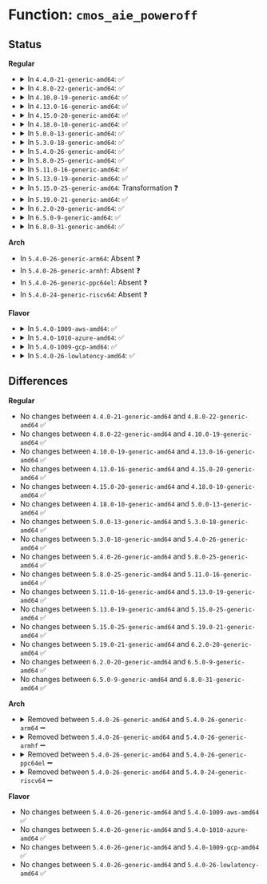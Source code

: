 # Function: <code>cmos_aie_poweroff</code>

## Status
<b>Regular</b>
<ul>
<li>
<details>
<summary>In <code>4.4.0-21-generic-amd64</code>: ✅</summary>

```c
int cmos_aie_poweroff(struct device * dev)
```

```json
{
  "name": "cmos_aie_poweroff",
  "collision_type": "Unique Static",
  "inline_type": "No",
  "funcs": [
    {
      "addr": 18446744071585626608,
      "name": "cmos_aie_poweroff",
      "external": false,
      "loc": "drivers/rtc/rtc-cmos.c:805",
      "file": "drivers/rtc/rtc-cmos.c",
      "inline": "seen, unknown",
      "caller_inline": [],
      "caller_func": [
        "drivers/rtc/rtc-cmos.c:cmos_platform_shutdown",
        "drivers/rtc/rtc-cmos.c:cmos_pnp_shutdown"
      ]
    }
  ],
  "symbols": [
    {
      "addr": 18446744071585626608,
      "name": "cmos_aie_poweroff",
      "section": ".text",
      "bind": "STB_LOCAL",
      "size": 613
    }
  ]
}
```
</details>
</li>
<li>
<details>
<summary>In <code>4.8.0-22-generic-amd64</code>: ✅</summary>

```c
int cmos_aie_poweroff(struct device * dev)
```

```json
{
  "name": "cmos_aie_poweroff",
  "collision_type": "Unique Static",
  "inline_type": "No",
  "funcs": [
    {
      "addr": 18446744071586022176,
      "name": "cmos_aie_poweroff",
      "external": false,
      "loc": "drivers/rtc/rtc-cmos.c:802",
      "file": "drivers/rtc/rtc-cmos.c",
      "inline": "seen, unknown",
      "caller_inline": [],
      "caller_func": [
        "drivers/rtc/rtc-cmos.c:cmos_platform_shutdown",
        "drivers/rtc/rtc-cmos.c:cmos_pnp_shutdown"
      ]
    }
  ],
  "symbols": [
    {
      "addr": 18446744071586022176,
      "name": "cmos_aie_poweroff",
      "section": ".text",
      "bind": "STB_LOCAL",
      "size": 209
    }
  ]
}
```
</details>
</li>
<li>
<details>
<summary>In <code>4.10.0-19-generic-amd64</code>: ✅</summary>

```c
int cmos_aie_poweroff(struct device * dev)
```

```json
{
  "name": "cmos_aie_poweroff",
  "collision_type": "Unique Static",
  "inline_type": "No",
  "funcs": [
    {
      "addr": 18446744071586219456,
      "name": "cmos_aie_poweroff",
      "external": false,
      "loc": "drivers/rtc/rtc-cmos.c:882",
      "file": "drivers/rtc/rtc-cmos.c",
      "inline": "seen, unknown",
      "caller_inline": [],
      "caller_func": [
        "drivers/rtc/rtc-cmos.c:cmos_platform_shutdown",
        "drivers/rtc/rtc-cmos.c:cmos_pnp_shutdown"
      ]
    }
  ],
  "symbols": [
    {
      "addr": 18446744071586219456,
      "name": "cmos_aie_poweroff",
      "section": ".text",
      "bind": "STB_LOCAL",
      "size": 220
    }
  ]
}
```
</details>
</li>
<li>
<details>
<summary>In <code>4.13.0-16-generic-amd64</code>: ✅</summary>

```c
int cmos_aie_poweroff(struct device * dev)
```

```json
{
  "name": "cmos_aie_poweroff",
  "collision_type": "Unique Static",
  "inline_type": "No",
  "funcs": [
    {
      "addr": 18446744071586308576,
      "name": "cmos_aie_poweroff",
      "external": false,
      "loc": "drivers/rtc/rtc-cmos.c:885",
      "file": "drivers/rtc/rtc-cmos.c",
      "inline": "seen, unknown",
      "caller_inline": [],
      "caller_func": [
        "drivers/rtc/rtc-cmos.c:cmos_platform_shutdown",
        "drivers/rtc/rtc-cmos.c:cmos_pnp_shutdown"
      ]
    }
  ],
  "symbols": [
    {
      "addr": 18446744071586308576,
      "name": "cmos_aie_poweroff",
      "section": ".text",
      "bind": "STB_LOCAL",
      "size": 223
    }
  ]
}
```
</details>
</li>
<li>
<details>
<summary>In <code>4.15.0-20-generic-amd64</code>: ✅</summary>

```c
int cmos_aie_poweroff(struct device * dev)
```

```json
{
  "name": "cmos_aie_poweroff",
  "collision_type": "Unique Static",
  "inline_type": "No",
  "funcs": [
    {
      "addr": 18446744071586772064,
      "name": "cmos_aie_poweroff",
      "external": false,
      "loc": "drivers/rtc/rtc-cmos.c:885",
      "file": "drivers/rtc/rtc-cmos.c",
      "inline": "seen, unknown",
      "caller_inline": [],
      "caller_func": [
        "drivers/rtc/rtc-cmos.c:cmos_platform_shutdown",
        "drivers/rtc/rtc-cmos.c:cmos_pnp_shutdown"
      ]
    }
  ],
  "symbols": [
    {
      "addr": 18446744071586772064,
      "name": "cmos_aie_poweroff",
      "section": ".text",
      "bind": "STB_LOCAL",
      "size": 223
    }
  ]
}
```
</details>
</li>
<li>
<details>
<summary>In <code>4.18.0-10-generic-amd64</code>: ✅</summary>

```c
int cmos_aie_poweroff(struct device * dev)
```

```json
{
  "name": "cmos_aie_poweroff",
  "collision_type": "Unique Static",
  "inline_type": "No",
  "funcs": [
    {
      "addr": 18446744071587044688,
      "name": "cmos_aie_poweroff",
      "external": false,
      "loc": "drivers/rtc/rtc-cmos.c:915",
      "file": "drivers/rtc/rtc-cmos.c",
      "inline": "seen, unknown",
      "caller_inline": [],
      "caller_func": [
        "drivers/rtc/rtc-cmos.c:cmos_platform_shutdown",
        "drivers/rtc/rtc-cmos.c:cmos_pnp_shutdown"
      ]
    }
  ],
  "symbols": [
    {
      "addr": 18446744071587044688,
      "name": "cmos_aie_poweroff",
      "section": ".text",
      "bind": "STB_LOCAL",
      "size": 227
    }
  ]
}
```
</details>
</li>
<li>
<details>
<summary>In <code>5.0.0-13-generic-amd64</code>: ✅</summary>

```c
int cmos_aie_poweroff(struct device * dev)
```

```json
{
  "name": "cmos_aie_poweroff",
  "collision_type": "Unique Static",
  "inline_type": "No",
  "funcs": [
    {
      "addr": 18446744071587204784,
      "name": "cmos_aie_poweroff",
      "external": false,
      "loc": "drivers/rtc/rtc-cmos.c:936",
      "file": "drivers/rtc/rtc-cmos.c",
      "inline": "seen, unknown",
      "caller_inline": [],
      "caller_func": [
        "drivers/rtc/rtc-cmos.c:cmos_platform_shutdown",
        "drivers/rtc/rtc-cmos.c:cmos_pnp_shutdown"
      ]
    }
  ],
  "symbols": [
    {
      "addr": 18446744071587204784,
      "name": "cmos_aie_poweroff",
      "section": ".text",
      "bind": "STB_LOCAL",
      "size": 227
    }
  ]
}
```
</details>
</li>
<li>
<details>
<summary>In <code>5.3.0-18-generic-amd64</code>: ✅</summary>

```c
int cmos_aie_poweroff(struct device * dev)
```

```json
{
  "name": "cmos_aie_poweroff",
  "collision_type": "Unique Static",
  "inline_type": "No",
  "funcs": [
    {
      "addr": 18446744071587469984,
      "name": "cmos_aie_poweroff",
      "external": false,
      "loc": "drivers/rtc/rtc-cmos.c:932",
      "file": "drivers/rtc/rtc-cmos.c",
      "inline": "seen, unknown",
      "caller_inline": [],
      "caller_func": [
        "drivers/rtc/rtc-cmos.c:cmos_platform_shutdown",
        "drivers/rtc/rtc-cmos.c:cmos_pnp_shutdown"
      ]
    }
  ],
  "symbols": [
    {
      "addr": 18446744071587469984,
      "name": "cmos_aie_poweroff",
      "section": ".text",
      "bind": "STB_LOCAL",
      "size": 220
    }
  ]
}
```
</details>
</li>
<li>
<details>
<summary>In <code>5.4.0-26-generic-amd64</code>: ✅</summary>

```c
int cmos_aie_poweroff(struct device * dev)
```

```json
{
  "name": "cmos_aie_poweroff",
  "collision_type": "Unique Static",
  "inline_type": "No",
  "funcs": [
    {
      "addr": 18446744071587673104,
      "name": "cmos_aie_poweroff",
      "external": false,
      "loc": "drivers/rtc/rtc-cmos.c:932",
      "file": "drivers/rtc/rtc-cmos.c",
      "inline": "seen, unknown",
      "caller_inline": [],
      "caller_func": [
        "drivers/rtc/rtc-cmos.c:cmos_platform_shutdown",
        "drivers/rtc/rtc-cmos.c:cmos_pnp_shutdown"
      ]
    }
  ],
  "symbols": [
    {
      "addr": 18446744071587673104,
      "name": "cmos_aie_poweroff",
      "section": ".text",
      "bind": "STB_LOCAL",
      "size": 220
    }
  ]
}
```
</details>
</li>
<li>
<details>
<summary>In <code>5.8.0-25-generic-amd64</code>: ✅</summary>

```c
int cmos_aie_poweroff(struct device * dev)
```

```json
{
  "name": "cmos_aie_poweroff",
  "collision_type": "Unique Static",
  "inline_type": "No",
  "funcs": [
    {
      "addr": 18446744071588540672,
      "name": "cmos_aie_poweroff",
      "external": false,
      "loc": "drivers/rtc/rtc-cmos.c:933",
      "file": "drivers/rtc/rtc-cmos.c",
      "inline": "seen, unknown",
      "caller_inline": [],
      "caller_func": [
        "drivers/rtc/rtc-cmos.c:cmos_platform_shutdown",
        "drivers/rtc/rtc-cmos.c:cmos_pnp_shutdown"
      ]
    }
  ],
  "symbols": [
    {
      "addr": 18446744071588540672,
      "name": "cmos_aie_poweroff",
      "section": ".text",
      "bind": "STB_LOCAL",
      "size": 220
    }
  ]
}
```
</details>
</li>
<li>
<details>
<summary>In <code>5.11.0-16-generic-amd64</code>: ✅</summary>

```c
int cmos_aie_poweroff(struct device * dev)
```

```json
{
  "name": "cmos_aie_poweroff",
  "collision_type": "Unique Static",
  "inline_type": "No",
  "funcs": [
    {
      "addr": 18446744071588564112,
      "name": "cmos_aie_poweroff",
      "external": false,
      "loc": "drivers/rtc/rtc-cmos.c:942",
      "file": "drivers/rtc/rtc-cmos.c",
      "inline": "seen, unknown",
      "caller_inline": [],
      "caller_func": [
        "drivers/rtc/rtc-cmos.c:cmos_platform_shutdown",
        "drivers/rtc/rtc-cmos.c:cmos_pnp_shutdown"
      ]
    }
  ],
  "symbols": [
    {
      "addr": 18446744071588564112,
      "name": "cmos_aie_poweroff",
      "section": ".text",
      "bind": "STB_LOCAL",
      "size": 220
    }
  ]
}
```
</details>
</li>
<li>
<details>
<summary>In <code>5.13.0-19-generic-amd64</code>: ✅</summary>

```c
int cmos_aie_poweroff(struct device * dev)
```

```json
{
  "name": "cmos_aie_poweroff",
  "collision_type": "Unique Static",
  "inline_type": "No",
  "funcs": [
    {
      "addr": 18446744071588447360,
      "name": "cmos_aie_poweroff",
      "external": false,
      "loc": "drivers/rtc/rtc-cmos.c:935",
      "file": "drivers/rtc/rtc-cmos.c",
      "inline": "seen, unknown",
      "caller_inline": [],
      "caller_func": [
        "drivers/rtc/rtc-cmos.c:cmos_platform_shutdown",
        "drivers/rtc/rtc-cmos.c:cmos_pnp_shutdown"
      ]
    }
  ],
  "symbols": [
    {
      "addr": 18446744071588447360,
      "name": "cmos_aie_poweroff",
      "section": ".text",
      "bind": "STB_LOCAL",
      "size": 220
    }
  ]
}
```
</details>
</li>
<li>
<details>
<summary>In <code>5.15.0-25-generic-amd64</code>: Transformation ❓</summary>

```c
int cmos_aie_poweroff(struct device * dev)
```

```json
{
  "name": "cmos_aie_poweroff",
  "collision_type": "Unique Static",
  "inline_type": "No",
  "funcs": [
    {
      "addr": 0,
      "name": "cmos_aie_poweroff",
      "external": false,
      "loc": "drivers/rtc/rtc-cmos.c:932",
      "file": "drivers/rtc/rtc-cmos.c",
      "inline": "seen, unknown",
      "caller_inline": [],
      "caller_func": [
        "drivers/rtc/rtc-cmos.c:cmos_platform_shutdown",
        "drivers/rtc/rtc-cmos.c:cmos_pnp_shutdown"
      ]
    }
  ],
  "symbols": [
    {
      "addr": 18446744071589115904,
      "name": "cmos_aie_poweroff",
      "section": ".text",
      "bind": "STB_LOCAL",
      "size": 235
    },
    {
      "addr": 18446744071592629255,
      "name": "cmos_aie_poweroff.cold",
      "section": ".text",
      "bind": "STB_LOCAL",
      "size": 21
    }
  ]
}
```
</details>
</li>
<li>
<details>
<summary>In <code>5.19.0-21-generic-amd64</code>: ✅</summary>

```c
int cmos_aie_poweroff(struct device * dev)
```

```json
{
  "name": "cmos_aie_poweroff",
  "collision_type": "Unique Static",
  "inline_type": "No",
  "funcs": [
    {
      "addr": 18446744071590559200,
      "name": "cmos_aie_poweroff",
      "external": false,
      "loc": "drivers/rtc/rtc-cmos.c:988",
      "file": "drivers/rtc/rtc-cmos.c",
      "inline": "seen, unknown",
      "caller_inline": [],
      "caller_func": [
        "drivers/rtc/rtc-cmos.c:cmos_platform_shutdown",
        "drivers/rtc/rtc-cmos.c:cmos_pnp_shutdown"
      ]
    }
  ],
  "symbols": [
    {
      "addr": 18446744071590559200,
      "name": "cmos_aie_poweroff",
      "section": ".text",
      "bind": "STB_LOCAL",
      "size": 298
    }
  ]
}
```
</details>
</li>
<li>
<details>
<summary>In <code>6.2.0-20-generic-amd64</code>: ✅</summary>

```c
int cmos_aie_poweroff(struct device * dev)
```

```json
{
  "name": "cmos_aie_poweroff",
  "collision_type": "Unique Static",
  "inline_type": "No",
  "funcs": [
    {
      "addr": 18446744071592213680,
      "name": "cmos_aie_poweroff",
      "external": false,
      "loc": "drivers/rtc/rtc-cmos.c:1168",
      "file": "drivers/rtc/rtc-cmos.c",
      "inline": "seen, unknown",
      "caller_inline": [],
      "caller_func": [
        "drivers/rtc/rtc-cmos.c:cmos_platform_shutdown",
        "drivers/rtc/rtc-cmos.c:cmos_pnp_shutdown"
      ]
    }
  ],
  "symbols": [
    {
      "addr": 18446744071592213680,
      "name": "cmos_aie_poweroff",
      "section": ".text",
      "bind": "STB_LOCAL",
      "size": 298
    }
  ]
}
```
</details>
</li>
<li>
<details>
<summary>In <code>6.5.0-9-generic-amd64</code>: ✅</summary>

```c
int cmos_aie_poweroff(struct device * dev)
```

```json
{
  "name": "cmos_aie_poweroff",
  "collision_type": "Unique Static",
  "inline_type": "No",
  "funcs": [
    {
      "addr": 18446744071592637968,
      "name": "cmos_aie_poweroff",
      "external": false,
      "loc": "drivers/rtc/rtc-cmos.c:1168",
      "file": "drivers/rtc/rtc-cmos.c",
      "inline": "seen, unknown",
      "caller_inline": [],
      "caller_func": [
        "drivers/rtc/rtc-cmos.c:cmos_platform_shutdown",
        "drivers/rtc/rtc-cmos.c:cmos_pnp_shutdown"
      ]
    }
  ],
  "symbols": [
    {
      "addr": 18446744071592637968,
      "name": "cmos_aie_poweroff",
      "section": ".text",
      "bind": "STB_LOCAL",
      "size": 298
    }
  ]
}
```
</details>
</li>
<li>
<details>
<summary>In <code>6.8.0-31-generic-amd64</code>: ✅</summary>

```c
int cmos_aie_poweroff(struct device * dev)
```

```json
{
  "name": "cmos_aie_poweroff",
  "collision_type": "Unique Static",
  "inline_type": "No",
  "funcs": [
    {
      "addr": 18446744071593382960,
      "name": "cmos_aie_poweroff",
      "external": false,
      "loc": "drivers/rtc/rtc-cmos.c:1185",
      "file": "drivers/rtc/rtc-cmos.c",
      "inline": "seen, unknown",
      "caller_inline": [],
      "caller_func": [
        "drivers/rtc/rtc-cmos.c:cmos_platform_shutdown",
        "drivers/rtc/rtc-cmos.c:cmos_pnp_shutdown"
      ]
    }
  ],
  "symbols": [
    {
      "addr": 18446744071593382960,
      "name": "cmos_aie_poweroff",
      "section": ".text",
      "bind": "STB_LOCAL",
      "size": 298
    }
  ]
}
```
</details>
</li>
</ul>
<b>Arch</b>
<ul>
<li>
In <code>5.4.0-26-generic-arm64</code>: Absent ❓
</li>
<li>
In <code>5.4.0-26-generic-armhf</code>: Absent ❓
</li>
<li>
In <code>5.4.0-26-generic-ppc64el</code>: Absent ❓
</li>
<li>
In <code>5.4.0-24-generic-riscv64</code>: Absent ❓
</li>
</ul>
<b>Flavor</b>
<ul>
<li>
<details>
<summary>In <code>5.4.0-1009-aws-amd64</code>: ✅</summary>

```c
int cmos_aie_poweroff(struct device * dev)
```

```json
{
  "name": "cmos_aie_poweroff",
  "collision_type": "Unique Static",
  "inline_type": "No",
  "funcs": [
    {
      "addr": 18446744071587356864,
      "name": "cmos_aie_poweroff",
      "external": false,
      "loc": "drivers/rtc/rtc-cmos.c:932",
      "file": "drivers/rtc/rtc-cmos.c",
      "inline": "seen, unknown",
      "caller_inline": [],
      "caller_func": [
        "drivers/rtc/rtc-cmos.c:cmos_platform_shutdown",
        "drivers/rtc/rtc-cmos.c:cmos_pnp_shutdown"
      ]
    }
  ],
  "symbols": [
    {
      "addr": 18446744071587356864,
      "name": "cmos_aie_poweroff",
      "section": ".text",
      "bind": "STB_LOCAL",
      "size": 220
    }
  ]
}
```
</details>
</li>
<li>
<details>
<summary>In <code>5.4.0-1010-azure-amd64</code>: ✅</summary>

```c
int cmos_aie_poweroff(struct device * dev)
```

```json
{
  "name": "cmos_aie_poweroff",
  "collision_type": "Unique Static",
  "inline_type": "No",
  "funcs": [
    {
      "addr": 18446744071587125088,
      "name": "cmos_aie_poweroff",
      "external": false,
      "loc": "drivers/rtc/rtc-cmos.c:932",
      "file": "drivers/rtc/rtc-cmos.c",
      "inline": "seen, unknown",
      "caller_inline": [],
      "caller_func": [
        "drivers/rtc/rtc-cmos.c:cmos_platform_shutdown",
        "drivers/rtc/rtc-cmos.c:cmos_pnp_shutdown"
      ]
    }
  ],
  "symbols": [
    {
      "addr": 18446744071587125088,
      "name": "cmos_aie_poweroff",
      "section": ".text",
      "bind": "STB_LOCAL",
      "size": 214
    }
  ]
}
```
</details>
</li>
<li>
<details>
<summary>In <code>5.4.0-1009-gcp-amd64</code>: ✅</summary>

```c
int cmos_aie_poweroff(struct device * dev)
```

```json
{
  "name": "cmos_aie_poweroff",
  "collision_type": "Unique Static",
  "inline_type": "No",
  "funcs": [
    {
      "addr": 18446744071587624352,
      "name": "cmos_aie_poweroff",
      "external": false,
      "loc": "drivers/rtc/rtc-cmos.c:932",
      "file": "drivers/rtc/rtc-cmos.c",
      "inline": "seen, unknown",
      "caller_inline": [],
      "caller_func": [
        "drivers/rtc/rtc-cmos.c:cmos_platform_shutdown",
        "drivers/rtc/rtc-cmos.c:cmos_pnp_shutdown"
      ]
    }
  ],
  "symbols": [
    {
      "addr": 18446744071587624352,
      "name": "cmos_aie_poweroff",
      "section": ".text",
      "bind": "STB_LOCAL",
      "size": 220
    }
  ]
}
```
</details>
</li>
<li>
<details>
<summary>In <code>5.4.0-26-lowlatency-amd64</code>: ✅</summary>

```c
int cmos_aie_poweroff(struct device * dev)
```

```json
{
  "name": "cmos_aie_poweroff",
  "collision_type": "Unique Static",
  "inline_type": "No",
  "funcs": [
    {
      "addr": 18446744071587733488,
      "name": "cmos_aie_poweroff",
      "external": false,
      "loc": "drivers/rtc/rtc-cmos.c:932",
      "file": "drivers/rtc/rtc-cmos.c",
      "inline": "seen, unknown",
      "caller_inline": [],
      "caller_func": [
        "drivers/rtc/rtc-cmos.c:cmos_platform_shutdown",
        "drivers/rtc/rtc-cmos.c:cmos_pnp_shutdown"
      ]
    }
  ],
  "symbols": [
    {
      "addr": 18446744071587733488,
      "name": "cmos_aie_poweroff",
      "section": ".text",
      "bind": "STB_LOCAL",
      "size": 215
    }
  ]
}
```
</details>
</li>
</ul>

## Differences
<b>Regular</b>
<ul>
<li>
No changes between <code>4.4.0-21-generic-amd64</code> and <code>4.8.0-22-generic-amd64</code> ✅
</li>
<li>
No changes between <code>4.8.0-22-generic-amd64</code> and <code>4.10.0-19-generic-amd64</code> ✅
</li>
<li>
No changes between <code>4.10.0-19-generic-amd64</code> and <code>4.13.0-16-generic-amd64</code> ✅
</li>
<li>
No changes between <code>4.13.0-16-generic-amd64</code> and <code>4.15.0-20-generic-amd64</code> ✅
</li>
<li>
No changes between <code>4.15.0-20-generic-amd64</code> and <code>4.18.0-10-generic-amd64</code> ✅
</li>
<li>
No changes between <code>4.18.0-10-generic-amd64</code> and <code>5.0.0-13-generic-amd64</code> ✅
</li>
<li>
No changes between <code>5.0.0-13-generic-amd64</code> and <code>5.3.0-18-generic-amd64</code> ✅
</li>
<li>
No changes between <code>5.3.0-18-generic-amd64</code> and <code>5.4.0-26-generic-amd64</code> ✅
</li>
<li>
No changes between <code>5.4.0-26-generic-amd64</code> and <code>5.8.0-25-generic-amd64</code> ✅
</li>
<li>
No changes between <code>5.8.0-25-generic-amd64</code> and <code>5.11.0-16-generic-amd64</code> ✅
</li>
<li>
No changes between <code>5.11.0-16-generic-amd64</code> and <code>5.13.0-19-generic-amd64</code> ✅
</li>
<li>
No changes between <code>5.13.0-19-generic-amd64</code> and <code>5.15.0-25-generic-amd64</code> ✅
</li>
<li>
No changes between <code>5.15.0-25-generic-amd64</code> and <code>5.19.0-21-generic-amd64</code> ✅
</li>
<li>
No changes between <code>5.19.0-21-generic-amd64</code> and <code>6.2.0-20-generic-amd64</code> ✅
</li>
<li>
No changes between <code>6.2.0-20-generic-amd64</code> and <code>6.5.0-9-generic-amd64</code> ✅
</li>
<li>
No changes between <code>6.5.0-9-generic-amd64</code> and <code>6.8.0-31-generic-amd64</code> ✅
</li>
</ul>
<b>Arch</b>
<ul>
<li>
<details>
<summary>Removed between <code>5.4.0-26-generic-amd64</code> and <code>5.4.0-26-generic-arm64</code> ➖</summary>

```c
int cmos_aie_poweroff(struct device * dev)
```
</details>
</li>
<li>
<details>
<summary>Removed between <code>5.4.0-26-generic-amd64</code> and <code>5.4.0-26-generic-armhf</code> ➖</summary>

```c
int cmos_aie_poweroff(struct device * dev)
```
</details>
</li>
<li>
<details>
<summary>Removed between <code>5.4.0-26-generic-amd64</code> and <code>5.4.0-26-generic-ppc64el</code> ➖</summary>

```c
int cmos_aie_poweroff(struct device * dev)
```
</details>
</li>
<li>
<details>
<summary>Removed between <code>5.4.0-26-generic-amd64</code> and <code>5.4.0-24-generic-riscv64</code> ➖</summary>

```c
int cmos_aie_poweroff(struct device * dev)
```
</details>
</li>
</ul>
<b>Flavor</b>
<ul>
<li>
No changes between <code>5.4.0-26-generic-amd64</code> and <code>5.4.0-1009-aws-amd64</code> ✅
</li>
<li>
No changes between <code>5.4.0-26-generic-amd64</code> and <code>5.4.0-1010-azure-amd64</code> ✅
</li>
<li>
No changes between <code>5.4.0-26-generic-amd64</code> and <code>5.4.0-1009-gcp-amd64</code> ✅
</li>
<li>
No changes between <code>5.4.0-26-generic-amd64</code> and <code>5.4.0-26-lowlatency-amd64</code> ✅
</li>
</ul>
